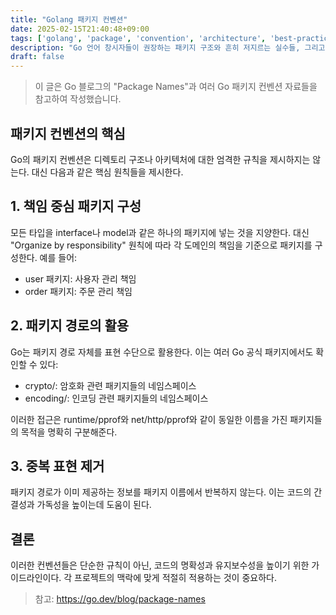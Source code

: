 ```yaml
---
title: "Golang 패키지 컨벤션"
date: 2025-02-15T21:40:48+09:00
tags: ['golang', 'package', 'convention', 'architecture', 'best-practices']
description: "Go 언어 창시자들이 권장하는 패키지 구조와 흔히 저지르는 실수들, 그리고 실제 프로젝트에서 검증된 해결책을 알아봅니다."
draft: false
---
```


> 이 글은 Go 블로그의 "Package Names"과 여러 Go 패키지 컨벤션 자료들을 참고하여 작성했습니다.

## 패키지 컨벤션의 핵심

Go의 패키지 컨벤션은 디렉토리 구조나 아키텍처에 대한 엄격한 규칙을 제시하지는 않는다. 대신 다음과 같은 핵심 원칙들을 제시한다.

## 1. 책임 중심 패키지 구성

모든 타입을 interface나 model과 같은 하나의 패키지에 넣는 것을 지양한다. 대신 "Organize by responsibility" 원칙에 따라 각 도메인의 책임을 기준으로 패키지를 구성한다. 예를 들어:

-   user 패키지: 사용자 관리 책임
-   order 패키지: 주문 관리 책임

## 2. 패키지 경로의 활용

Go는 패키지 경로 자체를 표현 수단으로 활용한다. 이는 여러 Go 공식 패키지에서도 확인할 수 있다:

-   crypto/: 암호화 관련 패키지들의 네임스페이스
-   encoding/: 인코딩 관련 패키지들의 네임스페이스

이러한 접근은 runtime/pprof와 net/http/pprof와 같이 동일한 이름을 가진 패키지들의 목적을 명확히 구분해준다.

## 3. 중복 표현 제거

패키지 경로가 이미 제공하는 정보를 패키지 이름에서 반복하지 않는다. 이는 코드의 간결성과 가독성을 높이는데 도움이 된다.

## 결론

이러한 컨벤션들은 단순한 규칙이 아닌, 코드의 명확성과 유지보수성을 높이기 위한 가이드라인이다. 각 프로젝트의 맥락에 맞게 적절히 적용하는 것이 중요하다.

> 참고: https://go.dev/blog/package-names
